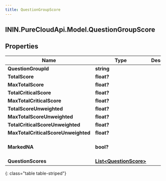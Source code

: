 ```yaml
---
title: QuestionGroupScore
---
```

## ININ.PureCloudApi.Model.QuestionGroupScore

## Properties

|Name | Type | Description | Notes|
|------------ | ------------- | ------------- | -------------|
| **QuestionGroupId** | **string** |  | [optional] |
| **TotalScore** | **float?** |  | [optional] |
| **MaxTotalScore** | **float?** |  | [optional] |
| **TotalCriticalScore** | **float?** |  | [optional] |
| **MaxTotalCriticalScore** | **float?** |  | [optional] |
| **TotalScoreUnweighted** | **float?** |  | [optional] |
| **MaxTotalScoreUnweighted** | **float?** |  | [optional] |
| **TotalCriticalScoreUnweighted** | **float?** |  | [optional] |
| **MaxTotalCriticalScoreUnweighted** | **float?** |  | [optional] |
| **MarkedNA** | **bool?** |  | [optional] [default to false]|
| **QuestionScores** | [**List&lt;QuestionScore&gt;**](QuestionScore.html) |  | [optional] |
{: class="table table-striped"}


